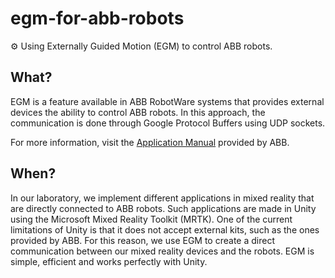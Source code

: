 # egm-for-abb-robots
:gear: Using Externally Guided Motion (EGM) to control ABB robots. 

## What?
EGM is a feature available in ABB RobotWare systems that provides external devices the ability to control ABB robots. In this approach, the communication is done through Google Protocol Buffers using UDP sockets.

For more information, visit the [Application Manual](https://library.e.abb.com/public/f05090fae99a4d0ba2ee332e50865791/3HAC073318%20AM%20Externally%20Guided%20Motion%20RW7-en.pdf) provided by ABB.

## When?
In our laboratory, we implement different applications in mixed reality that are directly connected to ABB robots. Such applications are made in Unity using the Microsoft Mixed Reality Toolkit (MRTK). One of the current limitations of Unity is that it does not accept external kits, such as the ones provided by ABB. For this reason, we use EGM to create a direct communication between our mixed reality devices and the robots. EGM is simple, efficient and works perfectly with Unity.
